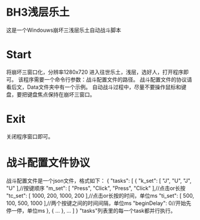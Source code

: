 # BH3浅层乐土
这是一个Windouws崩坏三浅层乐土自动战斗脚本
# Start
将崩坏三窗口化，分辨率1280x720
进入往世乐土，浅层，选好人，打开程序即可。
该程序需要一个命令行参数：战斗配置文件的路径。
战斗配置文件的协议请看后文，Data文件夹中有一个示例。
自动战斗过程中，尽量不要操作鼠标和键盘，要把键盘焦点保持在崩坏三窗口。
# Exit
关闭程序窗口即可。
# 战斗配置文件协议
战斗配置文件是一个json文件，格式如下：
{
    "tasks": [
        {
            "k_set": [ "J", "U", "J", "U" ],//按键顺序
            "m_set": [ "Press", "Click", "Press", "Click" ],//点击or长按
            "tc_set": [ 1000, 200, 1000, 200 ],//点击or长按的时间，单位ms
            "ti_set": [ 500, 100, 500, 1000 ],//两个按键之间的时间间隔，单位ms
            "beginDelay": 0//开始先停一停，单位ms
        },
        {
            ...
        },
        ...
    ]
}
"tasks"列表里的每一个task都并行执行。
